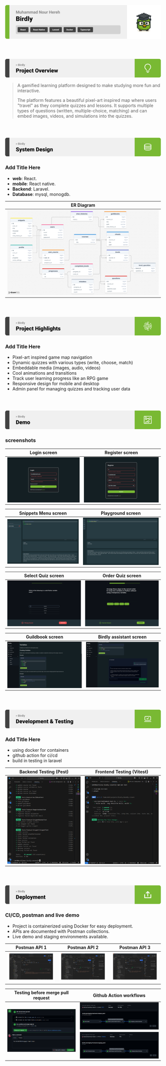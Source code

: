 <img src="./readme/title1.svg"/>

<br><br>

<!-- project overview -->
<img src="./readme/title2.svg"/>

> A gamified learning platform designed to make studying more fun and interactive.
>
> The platform features a beautiful pixel-art inspired map where users "travel" as they complete quizzes and lessons. It supports multiple types of questions (written, multiple-choice, matching) and can embed images, videos, and simulations into the quizzes.

<br><br>

<!-- System Design -->
<img src="./readme/title3.svg"/>

### Add Title Here

- **web**: React.
- **mobile**: React native.
- **Backend**: Laravel.
- **Database**: mysql, monogdb.

| ER Diagram                                |
| ----------------------------------------- |
| <img src="./readme/assets/ERdiagram.png"> |

<br><br>

<!-- Project Highlights -->
<img src="./readme/title4.svg"/>

### Add Title Here

- Pixel-art inspired game map navigation
- Dynamic quizzes with various types (write, choose, match)
- Embeddable media (images, audio, videos)
- Cool animations and transitions
- Track user learning progress like an RPG game
- Responsive design for mobile and desktop
- Admin panel for managing quizzes and tracking user data

<br><br>

<!-- Demo -->
<img src="./readme/title5.svg"/>

### screenshots

| Login screen                                          | Register screen                                        |
| ----------------------------------------------------- | ------------------------------------------------------ |
| ![Landing](./readme/assets/login_validation_msgs.png) | ![fsdaf](./readme/assets/register_validation_msgs.png) |

| Snippets Menu screen                         | Playground screen                           |
| -------------------------------------------- | ------------------------------------------- |
| ![Landing](./readme/assets/snippet_menu.png) | ![fsdaf](./readme/assets/playground_ai.png) |

| Select Quiz screen                          | Order Quiz screen                        |
| ------------------------------------------- | ---------------------------------------- |
| ![Landing](./readme/assets/select_quiz.png) | ![fsdaf](./readme/assets/order_quiz.png) |

| Guildbook screen                          | Birdly assistant screen                    |
| ----------------------------------------- | ------------------------------------------ |
| ![Landing](./readme/assets/guildbook.png) | ![fsdaf](./readme/assets/guildbook_ai.png) |

<br><br>

<!-- Development & Testing -->
<img src="./readme/title6.svg"/>

### Add Title Here

- using docker for containers
- github action for ci/cd
- build in testing in laravel

| Backend Testing (Pest)                  | Frontend Testing (Vitest)             |
| --------------------------------------- | ------------------------------------- |
| ![Landing](./readme/assets/test_be.png) | ![fsdaf](./readme/assets/test_fe.png) |

<br><br>

<!-- Deployment -->
<img src="./readme/title7.svg"/>

### CI/CD, postman and live demo

- Project is containerized using Docker for easy deployment.
- APIs are documented with Postman collections.
- Live demo and staging environments available.

| Postman API 1                             | Postman API 2                           | Postman API 3                           |
| ----------------------------------------- | --------------------------------------- | --------------------------------------- |
| ![Landing](./readme/assets/postman_1.png) | ![fsdaf](./readme/assets/postman_3.png) | ![fsdaf](./readme/assets/postman_3.png) |

<table>
  <thead>
    <tr>
      <th>Testing before merge pull request</th>
      <th>Github Action workflows</th>
    </tr>
  </thead>
  <tbody>
    <tr>
      <td rowspan="2"><img src="./readme/assets/pull_request.png" alt="Landing"></td>
      <td><img src="./readme/assets/cicd_be.png" alt="Backend CI/CD"></td>
    </tr>
    <tr>
      <td><img src="./readme/assets/cicd_fe.png" alt="Frontend CI/CD"></td>
    </tr>
  </tbody>
</table>

<br><br>
